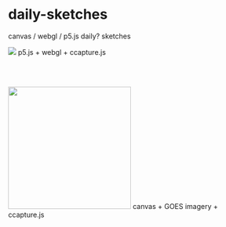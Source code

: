 # daily-sketches
canvas / webgl / p5.js daily? sketches
</br>

<img src="https://thumbs.gfycat.com/WetNeedyAssassinbug-size_restricted.gif"/>
p5.js + webgl + ccapture.js
</br>

</br></br>

<img src="https://user-images.githubusercontent.com/8432403/35236566-ebe60f56-ff8e-11e7-9c05-8a7895ff9c0b.gif" width="250" height="250"/>
canvas + GOES imagery + ccapture.js
</br>

